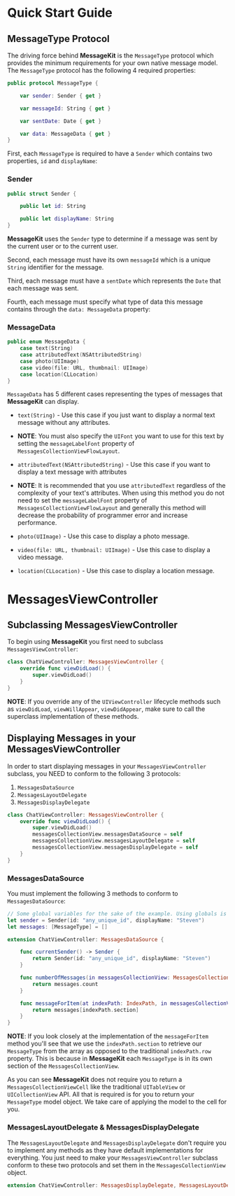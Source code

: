# Quick Start Guide

## MessageType Protocol
The driving force behind **MessageKit** is the `MessageType` protocol which provides the minimum requirements for your own native message model. The `MessageType` protocol has the following 4 required properties:

```Swift
public protocol MessageType {

    var sender: Sender { get }

    var messageId: String { get }

    var sentDate: Date { get }

    var data: MessageData { get }
}
```
First, each `MessageType` is required to have a `Sender` which contains two properties, `id` and `displayName`:
### Sender
```Swift
public struct Sender {

    public let id: String

    public let displayName: String
}
```
**MessageKit** uses the `Sender` type to determine if a message was sent by the current user or to the current user.

Second, each message must have its own `messageId` which is a unique `String` identifier for the message.

Third, each message must have a `sentDate` which represents the `Date` that each message was sent.

Fourth, each message must specify what type of data this message contains through the `data: MessageData` property:
### MessageData

```Swift
public enum MessageData {
    case text(String)
    case attributedText(NSAttributedString)
    case photo(UIImage)
    case video(file: URL, thumbnail: UIImage)
    case location(CLLocation)
}
```
`MessageData` has 5 different cases representing the types of messages that **MessageKit** can display.

- `text(String)` - Use this case if you just want to display a normal text message without any attributes.
- **NOTE**: You must also specify the `UIFont` you want to use for this text by setting the `messageLabelFont` property of `MessagesCollectionViewFlowLayout`.

- `attributedText(NSAttributedString)` - Use this case if you want to display a text message with attributes
- **NOTE**: It is recommended that you use `attributedText` regardless of the complexity of your text's attributes. When using this method you do not need to set the `messageLabelFont` property of `MessagesCollectionViewFlowLayout` and generally this method will decrease the probability of programmer error and increase performance.

- `photo(UIImage)` - Use this case to display a photo message.


- `video(file: URL, thumbnail: UIImage)` - Use this case to display a video message.


- `location(CLLocation)` - Use this case to display a location message.

# MessagesViewController

## Subclassing MessagesViewController
To begin using **MessageKit** you first need to subclass `MessagesViewController`:
```Swift
class ChatViewController: MessagesViewController {
	override func viewDidLoad() {
		super.viewDidLoad()
	}
}
```
**NOTE**: If you override any of the `UIViewController` lifecycle methods such as `viewDidLoad`, `viewWillAppear`, `viewDidAppear`, make sure to call the superclass implementation of these methods.

## Displaying Messages in your MessagesViewController
In order to start displaying messages in your `MessagesViewController` subclass, you NEED to conform to the following 3 protocols:

1. `MessagesDataSource`
2. `MessagesLayoutDelegate`
3. `MessagesDisplayDelegate`

```Swift
class ChatViewController: MessagesViewController {
	override func viewDidLoad() {
		super.viewDidLoad()
		messagesCollectionView.messagesDataSource = self
		messagesCollectionView.messagesLayoutDelegate = self
		messagesCollectionView.messagesDisplayDelegate = self
	}
}
```

### MessagesDataSource

You must implement the following 3 methods to conform to `MessagesDataSource`:

```Swift
// Some global variables for the sake of the example. Using globals is not recommended!
let sender = Sender(id: "any_unique_id", displayName: "Steven")
let messages: [MessageType] = []

extension ChatViewController: MessagesDataSource {

	func currentSender() -> Sender {
		return Sender(id: "any_unique_id", displayName: "Steven")
	}

	func numberOfMessages(in messagesCollectionView: MessagesCollectionView) -> Int {
		return messages.count
	}

	func messageForItem(at indexPath: IndexPath, in messagesCollectionView: MessagesCollectionView) -> MessageType {
		return messages[indexPath.section]
	}
}
```
**NOTE**: If you look closely at the implementation of the `messageForItem` method you'll see that we use the `indexPath.section` to retrieve our `MessageType` from the array as opposed to the traditional `indexPath.row` property. This is because in **MessageKit** each `MessageType` is in its own section of the `MessagesCollectionView`.

As you can see **MessageKit** does not require you to return a `MessagesCollectionViewCell` like the traditional `UITableView` or `UICollectionView` API. All that is required is for you to return your `MessageType` model object. We take care of applying the model to the cell for you.

### MessagesLayoutDelegate & MessagesDisplayDelegate

The `MessagesLayoutDelegate` and `MessagesDisplayDelegate` don't require you to implement any methods as they have default implementations for everything. You just need to make your `MessagesViewController` subclass conform to these two protocols and set them in the `MessagesCollectionView` object.

```Swift
extension ChatViewController: MessagesDisplayDelegate, MessagesLayoutDelegate {}
```
